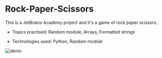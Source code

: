 # Rock-Paper-Scissors
This is a JetBrains Academy project and it's a game of rock paper scissors.

- Topics practised: Random module, Arrays, Formatted strings

- Technologies used: Python, Random module

![demo](rockPaperScissorsDemo.gif)
